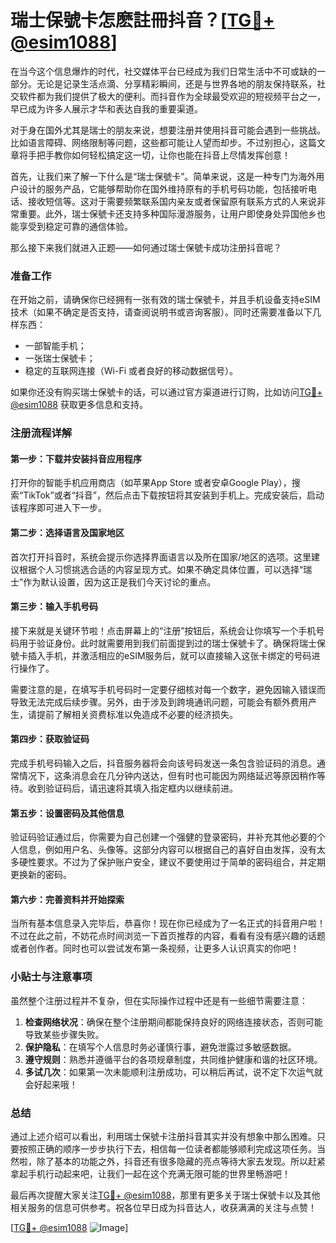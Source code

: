# 瑞士保號卡怎麽註冊抖音？[[TG💪+ @esim1088](https://t.me/s/esim1088)]

在当今这个信息爆炸的时代，社交媒体平台已经成为我们日常生活中不可或缺的一部分。无论是记录生活点滴、分享精彩瞬间，还是与世界各地的朋友保持联系，社交软件都为我们提供了极大的便利。而抖音作为全球最受欢迎的短视频平台之一，早已成为许多人展示才华和表达自我的重要渠道。

对于身在国外尤其是瑞士的朋友来说，想要注册并使用抖音可能会遇到一些挑战。比如语言障碍、网络限制等问题，这些都可能让人望而却步。不过别担心，这篇文章将手把手教你如何轻松搞定这一切，让你也能在抖音上尽情发挥创意！

首先，让我们来了解一下什么是“瑞士保號卡”。简单来说，这是一种专门为海外用户设计的服务产品，它能够帮助你在国外维持原有的手机号码功能，包括接听电话、接收短信等。这对于需要频繁联系国内亲友或者保留原有联系方式的人来说非常重要。此外，瑞士保號卡还支持多种国际漫游服务，让用户即使身处异国他乡也能享受到稳定可靠的通信体验。

那么接下来我们就进入正题——如何通过瑞士保號卡成功注册抖音呢？

### 准备工作

在开始之前，请确保你已经拥有一张有效的瑞士保號卡，并且手机设备支持eSIM技术（如果不确定是否支持，请查阅说明书或咨询客服）。同时还需要准备以下几样东西：

- 一部智能手机；
- 一张瑞士保號卡；
- 稳定的互联网连接（Wi-Fi 或者良好的移动数据信号）。

如果你还没有购买瑞士保號卡的话，可以通过官方渠道进行订购，比如访问[TG💪+ @esim1088](https://t.me/s/esim1088) 获取更多信息和支持。

### 注册流程详解

#### 第一步：下载并安装抖音应用程序

打开你的智能手机应用商店（如苹果App Store 或者安卓Google Play），搜索“TikTok”或者“抖音”，然后点击下载按钮将其安装到手机上。完成安装后，启动该程序即可进入下一步。

#### 第二步：选择语言及国家地区

首次打开抖音时，系统会提示你选择界面语言以及所在国家/地区的选项。这里建议根据个人习惯挑选合适的内容呈现方式。如果不确定具体位置，可以选择“瑞士”作为默认设置，因为这正是我们今天讨论的重点。

#### 第三步：输入手机号码

接下来就是关键环节啦！点击屏幕上的“注册”按钮后，系统会让你填写一个手机号码用于验证身份。此时就需要用到我们前面提到过的瑞士保號卡了。确保将瑞士保號卡插入手机，并激活相应的eSIM服务后，就可以直接输入这张卡绑定的号码进行操作了。

需要注意的是，在填写手机号码时一定要仔细核对每一个数字，避免因输入错误而导致无法完成后续步骤。另外，由于涉及到跨境通讯问题，可能会有额外费用产生，请提前了解相关资费标准以免造成不必要的经济损失。

#### 第四步：获取验证码

完成手机号码输入之后，抖音服务器将会向该号码发送一条包含验证码的消息。通常情况下，这条消息会在几分钟内送达，但有时也可能因为网络延迟等原因稍作等待。收到验证码后，请迅速将其填入指定框内以继续前进。

#### 第五步：设置密码及其他信息

验证码验证通过后，你需要为自己创建一个强健的登录密码，并补充其他必要的个人信息，例如用户名、头像等。这部分内容可以根据自己的喜好自由发挥，没有太多硬性要求。不过为了保护账户安全，建议不要使用过于简单的密码组合，并定期更换新的密码。

#### 第六步：完善资料并开始探索

当所有基本信息录入完毕后，恭喜你！现在你已经成为了一名正式的抖音用户啦！不过在此之前，不妨花点时间浏览一下首页推荐的内容，看看有没有感兴趣的话题或者创作者。同时也可以尝试发布第一条视频，让更多人认识真实的你吧！

### 小贴士与注意事项

虽然整个注册过程并不复杂，但在实际操作过程中还是有一些细节需要注意：

1. **检查网络状况**：确保在整个注册期间都能保持良好的网络连接状态，否则可能导致某些步骤失败。
2. **保护隐私**：在填写个人信息时务必谨慎行事，避免泄露过多敏感数据。
3. **遵守规则**：熟悉并遵循平台的各项规章制度，共同维护健康和谐的社区环境。
4. **多试几次**：如果第一次未能顺利注册成功，可以稍后再试，说不定下次运气就会好起来哦！

### 总结

通过上述介绍可以看出，利用瑞士保號卡注册抖音其实并没有想象中那么困难。只要按照正确的顺序一步步执行下去，相信每一位读者都能够顺利完成这项任务。当然啦，除了基本的功能之外，抖音还有很多隐藏的亮点等待大家去发现。所以赶紧拿起手机行动起来吧，让我们一起在这个充满无限可能的世界里畅游吧！

最后再次提醒大家关注[TG💪+ @esim1088](https://t.me/s/esim1088)，那里有更多关于瑞士保號卡以及其他相关服务的信息可供参考。祝各位早日成为抖音达人，收获满满的关注与点赞！

[[TG💪+ @esim1088](https://t.me/s/esim1088) ![Image](https://i.postimg.cc/4NQfJmqS/Snipaste-2025-05-13-00-14-12.png)]